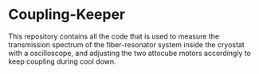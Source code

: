 # Coupling-Keeper
This repository contains all the code that is used to measure the transmission spectrum of the fiber-resonator system inside the cryostat with a oscilloscope, and adjusting the two attocube motors accordingly to keep coupling during cool down. 
